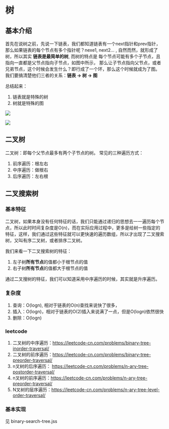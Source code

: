 # 树

## 基本介绍
首先在说树之前，先说一下链表，我们都知道链表有一个next指针和prev指针，那么如果链表的每个节点有多个指针呢？nexe1, next2... , 自然而然，就形成了树，所以其实 <b>链表是最简单的树</b>, 而树的特点是 每个节点可能有多个子节点，且指向一直都是父节点指向子节点，如图中所示， 那么让子节点指向父节点，或者兄弟节点，这个时候会发生什么？即行成了一个环，那么这个时候就成为了图。 我们要搞清楚他们三者的关系：<b>链表 -> 树 -> 图</b>

总结起来：
1. 链表就是特殊的树
2. 树就是特殊的图

![](https://user-gold-cdn.xitu.io/2019/10/21/16dee5d3ad3be5a4?w=1352&h=630&f=png&s=196290)

![](https://user-gold-cdn.xitu.io/2019/10/21/16dee63f46db22d8?w=1306&h=604&f=png&s=192924)

## 二叉树

二叉树：即每个父节点最多有两个子节点的树。
常见的三种遍历方式：
1. 前序遍历：根左右
2. 中序遍历：做根右
3. 后序遍历：左右根

## 二叉搜索树

### 基本特征
二叉树，如果本身没有任何特征的话，我们只能通过递归的思想去一一遍历每个节点，所以此时时间复杂度是O(n)，而在实际应用过程中，更多是给树一些指定的特征，这样，我们通过这些特征就可以更快速的遍历数组，所以才出现了二叉搜索树，又叫有序二叉树，或者排序二叉树。

我们来看一下二叉搜索树的特征：
1. 左子树<b>所有节点</b>的值都小于根节点的值
2. 右子树<b>所有节点</b>的值都大于根节点的值

通过二叉搜树的特征，我们可以知道采用中序遍历的时候，其实就是升序遍历。

### 复杂度
1. 查询：O(logn), 相对于链表的O(n)查找来说快了很多，
2. 插入：O(logn)，相对于链表的O(2)插入来说满了一点，但是O(logn)依然很快
3. 删除：O(logn)

### leetcode

1. 二叉树的中序遍历：https://leetcode-cn.com/problems/binary-tree-inorder-traversal/
2. 二叉树的前序遍历：https://leetcode-cn.com/problems/binary-tree-preorder-traversal/
3. n叉树的后序遍历： https://leetcode-cn.com/problems/n-ary-tree-postorder-traversal/
4. n叉树的前序遍历：https://leetcode-cn.com/problems/n-ary-tree-preorder-traversal/
5. N叉树的层序遍历：https://leetcode-cn.com/problems/n-ary-tree-level-order-traversal/

### 基本实现

见 binary-search-tree.jss

